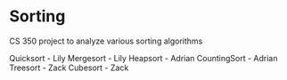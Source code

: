 # Sorting
CS 350 project to  analyze various sorting algorithms

Quicksort - Lily
Mergesort - Lily
Heapsort - Adrian
CountingSort - Adrian
Treesort - Zack
Cubesort - Zack

